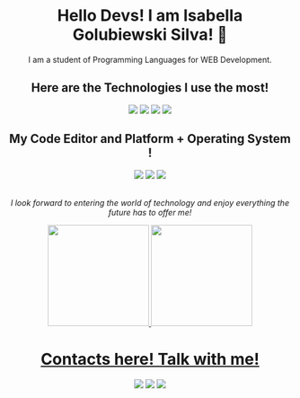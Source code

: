 <div align="center">
  <h1>Hello Devs! I am Isabella Golubiewski Silva! 💖</h1>
  <p>I am a student of Programming Languages ​​for WEB Development.</p>
</div>

<h2 align="center">Here are the Technologies I use the most!</h2>
<div align="center" style="display: inline_block">
  <img src="https://img.shields.io/badge/react-%2320232a.svg?style=for-the-badge&logo=react&logoColor=%2361DAFB">
  <img src="https://img.shields.io/badge/node.js-6DA55F?style=for-the-badge&logo=node.js&logoColor=white">
  <img src="https://img.shields.io/badge/express.js-%23404d59.svg?style=for-the-badge&logo=express&logoColor=%2361DAFB">
  <img src="https://img.shields.io/badge/MySQL-00000F?style=for-the-badge&logo=mysql&logoColor=white">
</div>
<h2 align="center">My Code Editor and Platform + Operating System !</h2>
<div align="center">
  <img src="https://img.shields.io/badge/Vscode-007ACC?style=for-the-badge&logo=visual-studio-code&logoColor=white">
  <img src="https://img.shields.io/badge/GitHub-100000?style=for-the-badge&logo=github&logoColor=white)](https://github.com/SEUUSERNAME">
  <img src="https://img.shields.io/badge/Windows-000?style=for-the-badge&logo=windows&logoColor=2CA5E0">
</div>
<br>
<p align="center"><em>I look forward to entering the world of technology and enjoy everything the future has to offer me!</em></p>

<div align="center">
<a href="https://github.com/isagodev">
<img loading="lazy" height="180em" src="https://github-readme-stats.vercel.app/api/top-langs/?username=isagodev&layout=compact&langs_count=7&theme=dracula"/>
<img loading="lazy" height="180em" src="https://github-readme-stats.vercel.app/api?username=isagodev&show_icons=true&theme=dracula&include_all_commits=true&count_private=true"/>
</div>

<div align="center">
  <h1 align="center">Contacts here! Talk with me!</h1>
  <a href="https://www.linkedin.com/in/seu-usuário-linkedln-aqui" target="_blank"><img loading="lazy" src="https://img.shields.io/badge/-LinkedIn-%230077B5?style=for-the-badge&logo=linkedin&logoColor=white" target="_blank"></a>
  <a href ="mailto:isagolp07@gmail.com"><img loading="lazy" src="https://img.shields.io/badge/Gmail-D14836?style=for-the-badge&logo=gmail&logoColor=white" target="_blank"></a>
  <a href="https://wa.me/+55 27 99689-2687" target="_blank"><img loading="lazy" src="https://img.shields.io/badge/WhatsApp-25D366?style=for-the-badge&logo=whatsapp&logoColor=white" target="_blank"></a>
</div>
